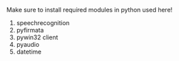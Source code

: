 Make sure to install required modules in python used here!

1. speechrecognition
2. pyfirmata
3. pywin32 client
4. pyaudio
5. datetime
